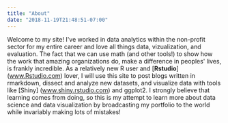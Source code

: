 ```yaml
---
title: "About"
date: "2018-11-19T21:48:51-07:00"
---
```




Welcome to my site! I've worked in data analytics within the non-profit sector for my entire career and love all things data, vizualization, and evaluation. The fact that we can use math (and other tools!) to show how the work that amazing organizations do, make a difference in peoples' lives, is frankly incredible. As a relatively new R user and [**Rstudio**] (www.Rstudio.com) lover, I will use this site to post blogs written in rmarkdown, dissect and analyze new datasets, and visualize data with tools like [Shiny] (www.shiny.rstudio.com) and ggplot2. I strongly believe that learning comes from doing, so this is my attempt to learn more about data science and data visualization by broadcasting my portfolio to the world while invariably making lots of mistakes!


